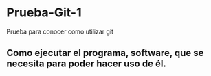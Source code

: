 # Prueba-Git-1
Prueba para conocer como utilizar  git
## Como ejecutar el programa, software, que se necesita para poder hacer uso de él.
